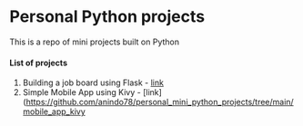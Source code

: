 # Personal Python projects
This is a repo of mini projects built on Python

#### List of projects
1. Building a job board using Flask - [link](https://github.com/anindo78/personal_mini_python_projects/tree/main/job_board_using_flask)
2. Simple Mobile App using Kivy - [link](https://github.com/anindo78/personal_mini_python_projects/tree/main/mobile_app_kivy
